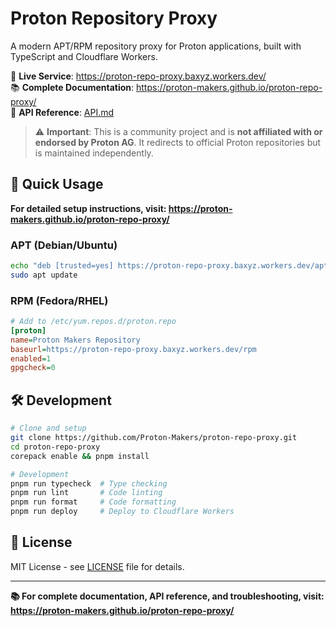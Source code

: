 # Proton Repository Proxy

A modern APT/RPM repository proxy for Proton applications, built with TypeScript and Cloudflare Workers.

🚀 **Live Service**: <https://proton-repo-proxy.baxyz.workers.dev/>  
📚 **Complete Documentation**: <https://proton-makers.github.io/proton-repo-proxy/>  
🔧 **API Reference**: [API.md](API.md)

> ⚠️ **Important**: This is a community project and is **not affiliated with or endorsed by Proton AG**. It redirects to official Proton repositories but is maintained independently.

## 📖 Quick Usage

**For detailed setup instructions, visit: <https://proton-makers.github.io/proton-repo-proxy/>**

### APT (Debian/Ubuntu)

```bash
echo "deb [trusted=yes] https://proton-repo-proxy.baxyz.workers.dev/apt stable main" | sudo tee /etc/apt/sources.list.d/proton-repo-proxy.list
sudo apt update
```

### RPM (Fedora/RHEL)

```ini
# Add to /etc/yum.repos.d/proton.repo
[proton]
name=Proton Makers Repository
baseurl=https://proton-repo-proxy.baxyz.workers.dev/rpm
enabled=1
gpgcheck=0
```

## 🛠️ Development

```bash
# Clone and setup
git clone https://github.com/Proton-Makers/proton-repo-proxy.git
cd proton-repo-proxy
corepack enable && pnpm install

# Development
pnpm run typecheck  # Type checking
pnpm run lint       # Code linting  
pnpm run format     # Code formatting
pnpm run deploy     # Deploy to Cloudflare Workers
```

## 📜 License

MIT License - see [LICENSE](LICENSE) file for details.

---

**📚 For complete documentation, API reference, and troubleshooting, visit: <https://proton-makers.github.io/proton-repo-proxy/>**
